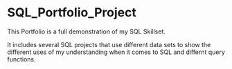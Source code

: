 # SQL_Portfolio_Project

This Portfolio is a full demonstration of my SQL Skillset.

It includes several SQL projects that use different data sets to show the different uses of my understanding when it comes to SQL and differnt query functions.
